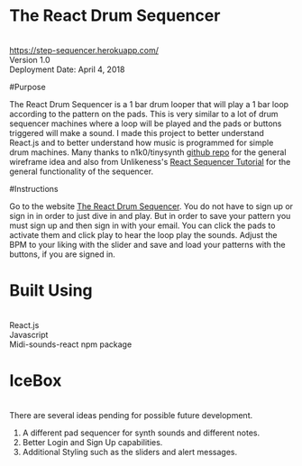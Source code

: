 # The React Drum Sequencer

\
<https://step-sequencer.herokuapp.com/> \
Version 1.0 \
Deployment Date: April 4, 2018  



#Purpose

The React Drum Sequencer is a 1 bar drum looper that will play a 1 bar loop according to the pattern on the pads. This is very similar to a lot of drum sequencer machines where a loop will be played and the pads or buttons triggered will make a sound. I made this project to better understand React.js and to better understand how music is programmed for simple drum machines. Many thanks to n1k0/tinysynth <a href="https://github.com/n1k0/tinysynth" target="_blank">github repo</a> for the general wireframe idea and also from Unlikeness's <a href="http://unlikenesses.com/2017-07-05-react-sequencer/" target="_blank">React Sequencer Tutorial</a> for the general functionality of the sequencer. 

#Instructions

Go to the website <a href="https://step-sequencer.herokuapp.com/" target="_blank">The React Drum Sequencer</a>. You do not have to sign up or sign in in order to just dive in and play. But in order to save your pattern you must sign up and then sign in with your email. You can click the pads to activate them and click play to hear the loop play the sounds. Adjust the BPM to your liking with the slider and save and load your patterns with the buttons, if you are signed in. 

# Built Using

\
React.js\
Javascript\
Midi-sounds-react npm package

# IceBox

\
There are several ideas pending for possible future development.

1) A different pad sequencer for synth sounds and different notes.
2) Better Login and Sign Up capabilities.
3) Additional Styling such as the sliders and alert messages.
